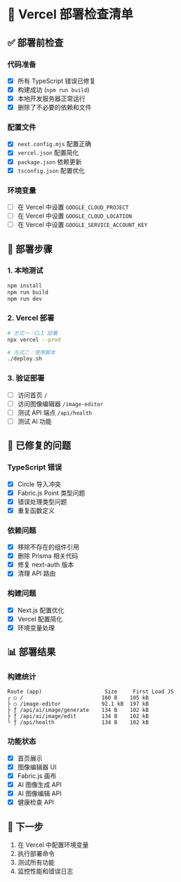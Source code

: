 # 🚀 Vercel 部署检查清单

## ✅ 部署前检查

### 代码准备
- [x] 所有 TypeScript 错误已修复
- [x] 构建成功 (`npm run build`)
- [x] 本地开发服务器正常运行
- [x] 删除了不必要的依赖和文件

### 配置文件
- [x] `next.config.mjs` 配置正确
- [x] `vercel.json` 配置简化
- [x] `package.json` 依赖更新
- [x] `tsconfig.json` 配置优化

### 环境变量
- [ ] 在 Vercel 中设置 `GOOGLE_CLOUD_PROJECT`
- [ ] 在 Vercel 中设置 `GOOGLE_CLOUD_LOCATION`
- [ ] 在 Vercel 中设置 `GOOGLE_SERVICE_ACCOUNT_KEY`

## 🔧 部署步骤

### 1. 本地测试
```bash
npm install
npm run build
npm run dev
```

### 2. Vercel 部署
```bash
# 方式一：CLI 部署
npx vercel --prod

# 方式二：使用脚本
./deploy.sh
```

### 3. 验证部署
- [ ] 访问首页 `/`
- [ ] 访问图像编辑器 `/image-editor`
- [ ] 测试 API 端点 `/api/health`
- [ ] 测试 AI 功能

## 🐛 已修复的问题

### TypeScript 错误
- [x] Circle 导入冲突
- [x] Fabric.js Point 类型问题
- [x] 错误处理类型问题
- [x] 重复函数定义

### 依赖问题
- [x] 移除不存在的组件引用
- [x] 删除 Prisma 相关代码
- [x] 修复 next-auth 版本
- [x] 清理 API 路由

### 构建问题
- [x] Next.js 配置优化
- [x] Vercel 配置简化
- [x] 环境变量处理

## 📊 部署结果

### 构建统计
```
Route (app)                    Size     First Load JS
┌ ○ /                         160 B    105 kB
├ ○ /image-editor             92.1 kB  197 kB
├ ƒ /api/ai/image/generate    134 B    102 kB
├ ƒ /api/ai/image/edit        134 B    102 kB
└ ƒ /api/health               134 B    102 kB
```

### 功能状态
- [x] 首页展示
- [x] 图像编辑器 UI
- [x] Fabric.js 画布
- [x] AI 图像生成 API
- [x] AI 图像编辑 API
- [x] 健康检查 API

## 🎯 下一步

1. 在 Vercel 中配置环境变量
2. 执行部署命令
3. 测试所有功能
4. 监控性能和错误日志
